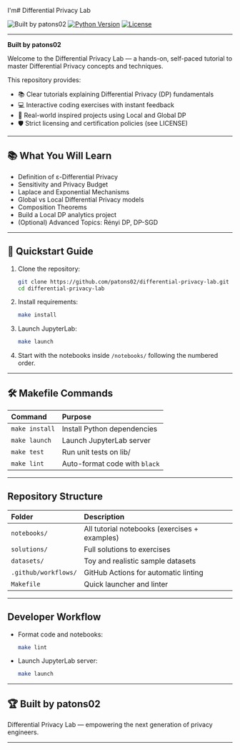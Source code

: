 I'm# Differential Privacy Lab

![Built by patons02](https://img.shields.io/badge/Built%20by-patons02-brightgreen)
[![Python Version](https://img.shields.io/badge/python-3.10%2B-blue)](https://www.python.org/)
[![License](https://img.shields.io/badge/license-Restricted-lightgrey)](LICENSE)

---
**Built by patons02**

Welcome to the Differential Privacy Lab — a hands-on, self-paced tutorial to master Differential Privacy concepts and techniques.

This repository provides:
- 📚 Clear tutorials explaining Differential Privacy (DP) fundamentals
- 💻 Interactive coding exercises with instant feedback
- 🧪 Real-world inspired projects using Local and Global DP
- 🛡️ Strict licensing and certification policies (see LICENSE)

---

## 📚 What You Will Learn
- Definition of ε-Differential Privacy
- Sensitivity and Privacy Budget
- Laplace and Exponential Mechanisms
- Global vs Local Differential Privacy models
- Composition Theorems
- Build a Local DP analytics project
- (Optional) Advanced Topics: Rényi DP, DP-SGD

---

## 🚀 Quickstart Guide

1. Clone the repository:

    ```bash
    git clone https://github.com/patons02/differential-privacy-lab.git
    cd differential-privacy-lab
    ```

2. Install requirements:

    ```bash
    make install
    ```

3. Launch JupyterLab:

    ```bash
    make launch
    ```

4. Start with the notebooks inside `/notebooks/` following the numbered order.

---

## 🛠️ Makefile Commands

| Command | Purpose |
|:--------|:--------|
| `make install` | Install Python dependencies |
| `make launch` | Launch JupyterLab server |
| `make test` | Run unit tests on lib/ |
| `make lint` | Auto-format code with `black` |

---

## Repository Structure

| Folder | Description |
|:-------|:------------|
| `notebooks/` | All tutorial notebooks (exercises + examples) |
| `solutions/` | Full solutions to exercises |
| `datasets/` | Toy and realistic sample datasets |
| `.github/workflows/` | GitHub Actions for automatic linting |
| `Makefile` | Quick launcher and linter |

---

## Developer Workflow

- Format code and notebooks:
  ```bash
  make lint
  ```
- Launch JupyterLab server:
  ```bash
  make launch
  ```

---

## 🏆 Built by patons02
Differential Privacy Lab — empowering the next generation of privacy engineers.

---
